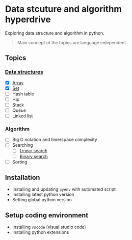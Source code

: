 # Data stcuture and algorithm hyperdrive
Exploring data structure and algorithm in python. 

> Main concept of the topics are language independent.

## Topics

### [Data structures](data-structures/data-structures.md)
  - [x] [Array](data-structures/array.md)
  - [x] [Set](data-structures/set.md)
  - [ ] Hash table
  - [ ] Hip
  - [ ] Stack
  - [ ] Queue
  - [ ] Linked list
### Algorithm
  - [ ] Big O notation and time/space complexity
  - [ ] Searching
    - [ ] [Linear search](algorithms/linear-search.md)
    - [ ] [Binary search](algorithms/binary-search.md)
  - [ ] Sorting

## Installation
- Installing and updating `pyenv` with automated script
- Installing latest python version
- Setting global python version
  
## Setup coding environment
- Installing `vscode` (visual studio code)
- Installing python extensions